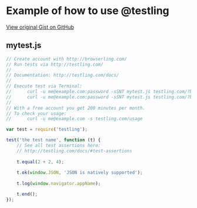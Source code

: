 # Example of how to use @testling

[View original Gist on GitHub](https://gist.github.com/Integralist/1446641)

## mytest.js

```javascript
// Create account with http://browserling.com/
// Run tests via http://testling.com/
//
// Documentation: http://testling.com/docs/
//
// Execute test via Terminal: 
// 		curl -u me@example.com:password -sSNT mytest.js testling.com/?browsers=iexplore/6.0,iexplore/7.0,safari/5.0
// 		curl -u me@example.com:password -sSNT mytest.js testling.com/?browsers=iexplore/6.0,firefox,safari
//
// With a free account you get 200 minutes per month.
// To check your usage:
// 		curl -u me@example.com -s testling.com/usage

var test = require('testling');

test('the test name', function (t) {
    // See all test assertions here: 
    // http://testling.com/docs/#test-assertions
    
    t.equal(2 + 2, 4);
    
    t.ok(window.JSON, 'JSON is natively supported');
    
    t.log(window.navigator.appName);

    t.end();
});
```

